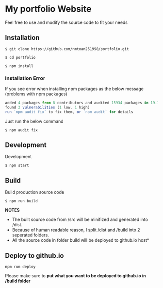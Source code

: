 # My portfolio Website
Feel free to use and modify the source code to fit your needs

## Installation
```
$ git clone https://github.com/nmtoan251998/portfolio.git

$ cd portfolio

$ npm install
```

### Installation Error
If you see error when installing npm packages as the below message (problems with npm packages)
``` javascript
added 4 packages from 8 contributors and audited 15934 packages in 19.166s
found 2 vulnerabilities (1 low, 1 high)
run `npm audit fix` to fix them, or `npm audit` for details
```

Just run the below command
```
$ npm audit fix
```

## Development
Development
```
$ npm start
```
## Build
Build production source code
```
$ npm run build
```

**NOTES**

- The built source code from /src will be minifized and generated into /dist.
- Because of human readable reason, I split /dist and /build into 2 seperated folders.
- All the source code in folder build will be deployed to github.io host*

## Deploy to github.io
```
npm run deploy
```
Please make sure to **put what you want to be deployed to github.io in /build folder**